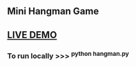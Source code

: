 ## Mini Hangman Game

## [LIVE DEMO](https://www.online-python.com/rxM0KXFqlk)

### To run locally >>> <sup>python hangman.py</sup>
